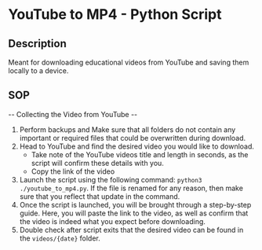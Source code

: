 # YouTube to MP4 - Python Script

## Description

Meant for downloading educational videos from YouTube and saving them locally to a device.

## SOP

-- Collecting the Video from YouTube --
1. Perform backups and Make sure that all folders do not contain any important or required files that could be overwritten during download.
2. Head to YouTube and find the desired video you would like to download.
   - Take note of the YouTube videos title and length in seconds, as the script will confirm these details with you.
   - Copy the link of the video
3. Launch the script using the following command: `python3 ./youtube_to_mp4.py`. If the file is renamed for any reason, then make sure that you reflect that update in the command.
4. Once the script is launched, you will be brought through a step-by-step guide. Here, you will paste the link to the video, as well as confirm that the video is indeed what you expect before downloading.
5. Double check after script exits that the desired video can be found in the `videos/{date}` folder.
